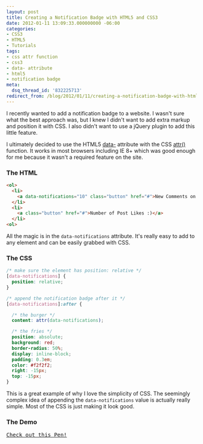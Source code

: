 ```yaml
---
layout: post
title: Creating a Notification Badge with HTML5 and CSS3
date: 2012-01-11 13:09:33.000000000 -06:00
categories:
- CSS3
- HTML5
- Tutorials
tags:
- css attr function
- css3
- data- attribute
- html5
- notification badge
meta:
  dsq_thread_id: '832225713'
redirect_from: /blog/2012/01/11/creating-a-notification-badge-with-html5-and-css3/
---
```


I recently wanted to add a notification badge to a website. I wasn't sure what
the best approach was, but I knew I didn't want to add extra markup and position
it with CSS. I also didn't want to use a jQuery plugin to add this little
feature.

I ultimately decided to use the HTML5 [data-][data_attribute] attribute with the
CSS [attr()][css_attr] function. It works in most browsers including IE 8+ which
was good enough for me because it wasn't a required feature on the site.

### The HTML

```html
<ol>
  <li>
    <a data-notifications="10" class="button" href="#">New Comments on Your Posts</a>
  </li>
  <li>
    <a class="button" href="#">Number of Post Likes :)</a>
  </li>
<ol>
```

All the magic is in the `data-notifications` attribute. It's really easy to add
to any element and can be easily grabbed with CSS.

### The CSS

```css
/* make sure the element has position: relative */
[data-notifications] {
  position: relative;
}

/* append the notification badge after it */
[data-notifications]:after {

  /* the burger */
  content: attr(data-notifications);

  /* the fries */
  position: absolute;
  background: red;
  border-radius: 50%;
  display: inline-block;
  padding: 0.3em;
  color: #f2f2f2;
  right: -15px;
  top: -15px;   
}
```

This is a great example of why I love the simplicity of CSS. The seemingly
complex idea of appending the `data-notifications` value is actually really
simple. Most of the CSS is just making it look good.

### The Demo

<pre class="codepen" data-height="300" data-type="result" data-href="eCFId" data-user="BaylorRae" data-safe="true"><code></code><a href="http://codepen.io/BaylorRae/pen/eCFId">Check out this Pen!</a></pre>

<script async src="http://codepen.io/assets/embed/ei.js"></script>

[data_attribute]: http://www.whatwg.org/specs/web-apps/current-work/multipage/elements.html#custom-data-attribute
[css_attr]: https://developer.mozilla.org/en/CSS/attr
